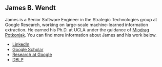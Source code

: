 ## James B. Wendt

James is a Senior Software Engineer in the Strategic Technologies group at Google Research, working on large-scale machine-learned information extraction. He earned his Ph.D. at UCLA under the guidance of [Miodrag Potkonjak](http://www.cs.ucla.edu/~miodrag). You can find more information about James and his work below.

* [LinkedIn](https://www.linkedin.com/in/jameswendt)
* [Google Scholar](https://scholar.google.com/citations?user=7CotKHgAAAAJ)
* [Research at Google](https://research.google.com/pubs/JamesWendt.html)
* [DBLP](http://dblp.uni-trier.de/pers/hd/w/Wendt:James_Bradley)
